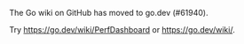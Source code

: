 The Go wiki on GitHub has moved to go.dev (#61940).

Try <https://go.dev/wiki/PerfDashboard> or <https://go.dev/wiki/>.

